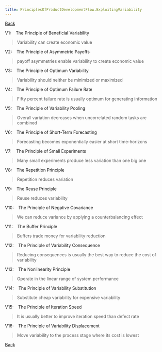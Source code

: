 ```yaml
---
title: PrinciplesOfProductDevelopmentFlow.ExploitingVariability
---
```

[Back](PrinciplesOfProductDevelopmentFlow)

V1:    The Principle of Beneficial Variability 
> Variability can create economic value

V2:    The Principle of Asymmetric Payoffs 
> payoff asymmetries enable variability to create economic value

V3:    The Principle of Optimum Variability 
> Variability should neither be minimized or maximized

V4:    The Principle of Optimum Failure Rate 
> Fifty percent failure rate is usually optimum for generating information

V5:    The Principle of Variability Pooling 
> Overall variation decreases when uncorrelated random tasks are combined

V6:    The Principle of Short-Term Forecasting 
> Forecasting becomes exponentially easier at short time-horizons

V7:    The Principle of Small Experiments 
> Many small experiments produce less variation than one big one

V8:    The Repetition Principle 
> Repetition reduces variation

V9:    The Reuse Principle 
> Reuse reduces variability

V10:    The Principle of Negative Covariance
> We can reduce variance by applying a counterbalancing effect

V11:    The Buffer Principle 
> Buffers trade money for variability reduction

V12:    The Principle of Variability Consequence 
> Reducing consequences is usually the best way to reduce the cost of variability

V13:    The Nonlinearity Principle 
> Operate in the linear range of system performance

V14:    The Principle of Variability Substitution 
> Substitute cheap variability for expensive variability

V15:    The Principle of Iteration Speed 
> It is usually better to improve iteration speed than defect rate

V16:    The Principle of Variability Displacement
> Move variability to the process stage where its cost is lowest

[Back](PrinciplesOfProductDevelopmentFlow)
